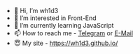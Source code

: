 - 👋 Hi, I’m wh1d3
- 👀 I’m interested in Front-End
- 🌱 I’m currently learning JavaScript
- 📫 How to reach me - [Telegram](#t.me/wh1d3) or [E-Mail](#shnurkovik@gmail.com)
- 😇 My site - https://wh1d3.github.io/

<!---
wh1d3/wh1d3 is a ✨ special ✨ repository because its `README.md` (this file) appears on your GitHub profile.
You can click the Preview link to take a look at your changes.
--->
